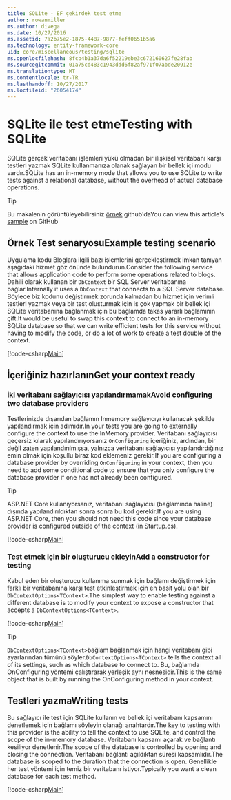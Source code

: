 ```yaml
---
title: SQLite - EF çekirdek test etme
author: rowanmiller
ms.author: divega
ms.date: 10/27/2016
ms.assetid: 7a2b75e2-1875-4487-9877-feff0651b5a6
ms.technology: entity-framework-core
uid: core/miscellaneous/testing/sqlite
ms.openlocfilehash: 8fcb4b1a37da6f52219ebe3c672160627fe28fab
ms.sourcegitcommit: 01a75cd483c1943ddd6f82af971f07abde20912e
ms.translationtype: MT
ms.contentlocale: tr-TR
ms.lasthandoff: 10/27/2017
ms.locfileid: "26054174"
---
```

# <a name="testing-with-sqlite"></a><span data-ttu-id="84947-102">SQLite ile test etme</span><span class="sxs-lookup"><span data-stu-id="84947-102">Testing with SQLite</span></span>

<span data-ttu-id="84947-103">SQLite gerçek veritabanı işlemleri yükü olmadan bir ilişkisel veritabanı karşı testleri yazmak SQLite kullanmanıza olanak sağlayan bir bellek içi modu vardır.</span><span class="sxs-lookup"><span data-stu-id="84947-103">SQLite has an in-memory mode that allows you to use SQLite to write tests against a relational database, without the overhead of actual database operations.</span></span>

> [!TIP]  
> <span data-ttu-id="84947-104">Bu makalenin görüntüleyebilirsiniz [örnek](https://github.com/aspnet/EntityFramework.Docs/tree/master/samples/core/Miscellaneous/Testing) github'da</span><span class="sxs-lookup"><span data-stu-id="84947-104">You can view this article's [sample](https://github.com/aspnet/EntityFramework.Docs/tree/master/samples/core/Miscellaneous/Testing) on GitHub</span></span>

## <a name="example-testing-scenario"></a><span data-ttu-id="84947-105">Örnek Test senaryosu</span><span class="sxs-lookup"><span data-stu-id="84947-105">Example testing scenario</span></span>

<span data-ttu-id="84947-106">Uygulama kodu Bloglara ilgili bazı işlemlerini gerçekleştirmek imkan tanıyan aşağıdaki hizmet göz önünde bulundurun.</span><span class="sxs-lookup"><span data-stu-id="84947-106">Consider the following service that allows application code to perform some operations related to blogs.</span></span> <span data-ttu-id="84947-107">Dahili olarak kullanan bir `DbContext` bir SQL Server veritabanına bağlar.</span><span class="sxs-lookup"><span data-stu-id="84947-107">Internally it uses a `DbContext` that connects to a SQL Server database.</span></span> <span data-ttu-id="84947-108">Böylece biz kodunu değiştirmek zorunda kalmadan bu hizmet için verimli testleri yazmak veya bir test oluşturmak için iş çok yapmak bir bellek içi SQLite veritabanına bağlanmak için bu bağlamda takas yararlı bağlamının çift.</span><span class="sxs-lookup"><span data-stu-id="84947-108">It would be useful to swap this context to connect to an in-memory SQLite database so that we can write efficient tests for this service without having to modify the code, or do a lot of work to create a test double of the context.</span></span>

[!code-csharp[Main](../../../../samples/core/Miscellaneous/Testing/BusinessLogic/BlogService.cs)]

## <a name="get-your-context-ready"></a><span data-ttu-id="84947-109">İçeriğiniz hazırlanın</span><span class="sxs-lookup"><span data-stu-id="84947-109">Get your context ready</span></span>

### <a name="avoid-configuring-two-database-providers"></a><span data-ttu-id="84947-110">İki veritabanı sağlayıcısı yapılandırmamak</span><span class="sxs-lookup"><span data-stu-id="84947-110">Avoid configuring two database providers</span></span>

<span data-ttu-id="84947-111">Testlerinizde dışarıdan bağlamın Inmemory sağlayıcıyı kullanacak şekilde yapılandırmak için adımıdır.</span><span class="sxs-lookup"><span data-stu-id="84947-111">In your tests you are going to externally configure the context to use the InMemory provider.</span></span> <span data-ttu-id="84947-112">Veritabanı sağlayıcısı geçersiz kılarak yapılandırıyorsanız `OnConfiguring` içeriğiniz, ardından, bir değil zaten yapılandırılmışsa, yalnızca veritabanı sağlayıcısı yapılandırdığınız emin olmak için koşullu biraz kod eklemeniz gerekir.</span><span class="sxs-lookup"><span data-stu-id="84947-112">If you are configuring a database provider by overriding `OnConfiguring` in your context, then you need to add some conditional code to ensure that you only configure the database provider if one has not already been configured.</span></span>

> [!TIP]  
> <span data-ttu-id="84947-113">ASP.NET Core kullanıyorsanız, veritabanı sağlayıcısı (bağlamında haline) dışında yapılandırıldıktan sonra sonra bu kod gerekir.</span><span class="sxs-lookup"><span data-stu-id="84947-113">If you are using ASP.NET Core, then you should not need this code since your database provider is configured outside of the context (in Startup.cs).</span></span>

[!code-csharp[Main](../../../../samples/core/Miscellaneous/Testing/BusinessLogic/BloggingContext.cs#OnConfiguring)]

### <a name="add-a-constructor-for-testing"></a><span data-ttu-id="84947-114">Test etmek için bir oluşturucu ekleyin</span><span class="sxs-lookup"><span data-stu-id="84947-114">Add a constructor for testing</span></span>

<span data-ttu-id="84947-115">Kabul eden bir oluşturucu kullanıma sunmak için bağlamı değiştirmek için farklı bir veritabanına karşı test etkinleştirmek için en basit yolu olan bir `DbContextOptions<TContext>`.</span><span class="sxs-lookup"><span data-stu-id="84947-115">The simplest way to enable testing against a different database is to modify your context to expose a constructor that accepts a `DbContextOptions<TContext>`.</span></span>

[!code-csharp[Main](../../../../samples/core/Miscellaneous/Testing/BusinessLogic/BloggingContext.cs#Constructors)]

> [!TIP]  
> <span data-ttu-id="84947-116">`DbContextOptions<TContext>`bağlam bağlanmak için hangi veritabanı gibi ayarlarından tümünü söyler.</span><span class="sxs-lookup"><span data-stu-id="84947-116">`DbContextOptions<TContext>` tells the context all of its settings, such as which database to connect to.</span></span> <span data-ttu-id="84947-117">Bu, bağlamda OnConfiguring yöntemi çalıştırarak yerleşik aynı nesnesidir.</span><span class="sxs-lookup"><span data-stu-id="84947-117">This is the same object that is built by running the OnConfiguring method in your context.</span></span>

## <a name="writing-tests"></a><span data-ttu-id="84947-118">Testleri yazma</span><span class="sxs-lookup"><span data-stu-id="84947-118">Writing tests</span></span>

<span data-ttu-id="84947-119">Bu sağlayıcı ile test için SQLite kullanın ve bellek içi veritabanı kapsamını denetlemek için bağlamı söyleyin olanağı anahtardır.</span><span class="sxs-lookup"><span data-stu-id="84947-119">The key to testing with this provider is the ability to tell the context to use SQLite, and control the scope of the in-memory database.</span></span> <span data-ttu-id="84947-120">Veritabanı kapsamı açarak ve bağlantı kesiliyor denetlenir.</span><span class="sxs-lookup"><span data-stu-id="84947-120">The scope of the database is controlled by opening and closing the connection.</span></span> <span data-ttu-id="84947-121">Veritabanı bağlantı açıldıktan süresi kapsamlıdır.</span><span class="sxs-lookup"><span data-stu-id="84947-121">The database is scoped to the duration that the connection is open.</span></span> <span data-ttu-id="84947-122">Genellikle her test yöntemi için temiz bir veritabanı istiyor.</span><span class="sxs-lookup"><span data-stu-id="84947-122">Typically you want a clean database for each test method.</span></span>

[!code-csharp[Main](../../../../samples/core/Miscellaneous/Testing/TestProject/SQLite/BlogServiceTests.cs)]
